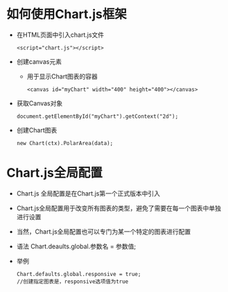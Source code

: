 # 如何使用Chart.js框架


 - 在HTML页面中引入chart.js文件

       <script="chart.js"></script>

 - 创建canvas元素

    - 用于显示Chart图表的容器

          <canvas id="myChart" width="400" height="400"></canvas>

 - 获取Canvas对象

       document.getElementById("myChart").getContext("2d");

 - 创建Chart图表

       new Chart(ctx).PolarArea(data);

# Chart.js全局配置

 - Chart.js 全局配置是在Chart.js第一个正式版本中引入

 - Chart.js全局配置用于改变所有图表的类型，避免了需要在每一个图表中单独进行设置

 - 当然，Chart.js全局配置也可以专门为某一个特定的图表进行配置

 - 语法
       Chart.deaults.global.参数名 = 参数值;


 - 举例

       Chart.defaults.global.responsive = true;
       //创建指定图表是，responsive选项值为true










